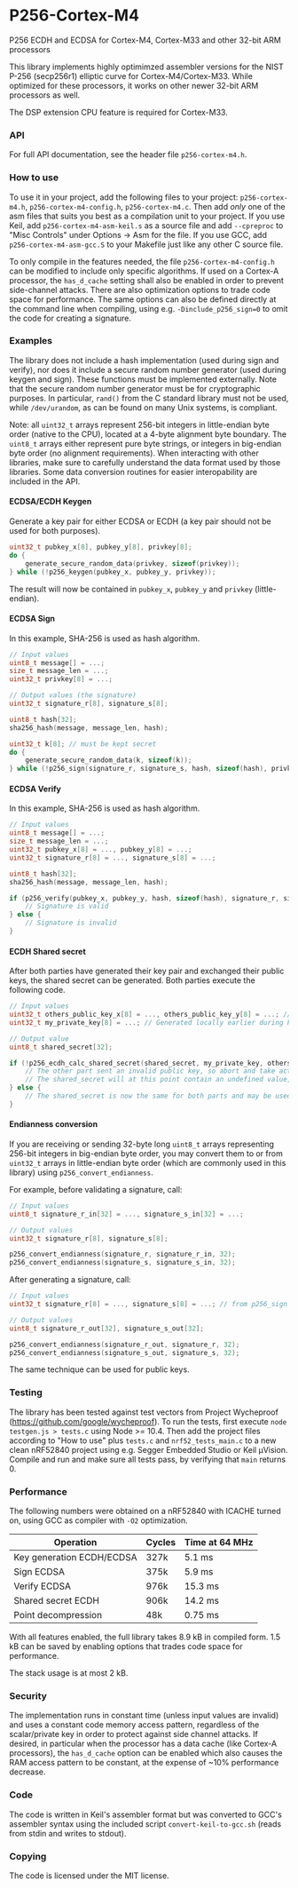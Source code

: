 # P256-Cortex-M4
P256 ECDH and ECDSA for Cortex-M4, Cortex-M33 and other 32-bit ARM processors

This library implements highly optimimzed assembler versions for the NIST P-256 (secp256r1) elliptic curve for Cortex-M4/Cortex-M33. While optimized for these processors, it works on other newer 32-bit ARM processors as well.

The DSP extension CPU feature is required for Cortex-M33.

### API

For full API documentation, see the header file `p256-cortex-m4.h`.

### How to use

To use it in your project, add the following files to your project: `p256-cortex-m4.h`, `p256-cortex-m4-config.h`, `p256-cortex-m4.c`. Then add _only_ one of the asm files that suits you best as a compilation unit to your project. If you use Keil, add `p256-cortex-m4-asm-keil.s` as a source file and add `--cpreproc` to "Misc Controls" under Options -> Asm for the file. If you use GCC, add `p256-cortex-m4-asm-gcc.S` to your Makefile just like any other C source file.

To only compile in the features needed, the file `p256-cortex-m4-config.h` can be modified to include only specific algorithms. If used on a Cortex-A processor, the `has_d_cache` setting shall also be enabled in order to prevent side-channel attacks. There are also optimization options to trade code space for performance. The same options can also be defined directly at the command line when compiling, using e.g. `-Dinclude_p256_sign=0` to omit the code for creating a signature.

### Examples

The library does not include a hash implementation (used during sign and verify), nor does it include a secure random number generator (used during keygen and sign). These functions must be implemented externally. Note that the secure random number generator must be for cryptographic purposes. In particular, `rand()` from the C standard library must not be used, while `/dev/urandom`, as can be found on many Unix systems, is compliant.

Note: all `uint32_t` arrays represent 256-bit integers in little-endian byte order (native to the CPU), located at a 4-byte alignment byte boundary. The `uint8_t` arrays either represent pure byte strings, or integers in big-endian byte order (no alignment requirements). When interacting with other libraries, make sure to carefully understand the data format used by those libraries. Some data conversion routines for easier interopability are included in the API.

#### ECDSA/ECDH Keygen

Generate a key pair for either ECDSA or ECDH (a key pair should not be used for both purposes).

```C
uint32_t pubkey_x[8], pubkey_y[8], privkey[8];
do {
    generate_secure_random_data(privkey, sizeof(privkey));
} while (!p256_keygen(pubkey_x, pubkey_y, privkey));
```

The result will now be contained in `pubkey_x`, `pubkey_y` and `privkey` (little-endian).

#### ECDSA Sign

In this example, SHA-256 is used as hash algorithm.

```C
// Input values
uint8_t message[] = ...;
size_t message_len = ...;
uint32_t privkey[8] = ...;

// Output values (the signature)
uint32_t signature_r[8], signature_s[8];

uint8_t hash[32];
sha256_hash(message, message_len, hash);

uint32_t k[8]; // must be kept secret
do {
    generate_secure_random_data(k, sizeof(k));
} while (!p256_sign(signature_r, signature_s, hash, sizeof(hash), privkey, k));
```

#### ECDSA Verify

In this example, SHA-256 is used as hash algorithm.

```C
// Input values
uint8_t message[] = ...;
size_t message_len = ...;
uint32_t pubkey_x[8] = ..., pubkey_y[8] = ...;
uint32_t signature_r[8] = ..., signature_s[8] = ...;

uint8_t hash[32];
sha256_hash(message, message_len, hash);

if (p256_verify(pubkey_x, pubkey_y, hash, sizeof(hash), signature_r, signature_s)) {
    // Signature is valid
} else {
    // Signature is invalid
}
```

#### ECDH Shared secret

After both parties have generated their key pair and exchanged their public keys, the shared secret can be generated. Both parties execute the following code.

```C
// Input values
uint32_t others_public_key_x[8] = ..., others_public_key_y[8] = ...; // Received from remote party
uint32_t my_private_key[8] = ...; // Generated locally earlier during keygen

// Output value
uint8_t shared_secret[32];

if (!p256_ecdh_calc_shared_secret(shared_secret, my_private_key, others_public_key_x, others_public_key_y)) {
    // The other part sent an invalid public key, so abort and take actions
    // The shared_secret will at this point contain an undefined value, and should hence not be read
} else {
    // The shared_secret is now the same for both parts and may be used for cryptographic purposes
}
```

#### Endianness conversion

If you are receiving or sending 32-byte long `uint8_t` arrays representing 256-bit integers in big-endian byte order, you may convert them to or from `uint32_t` arrays in little-endian byte order (which are commonly used in this library) using `p256_convert_endianness`.

For example, before validating a signature, call:

```C
// Input values
uint8_t signature_r_in[32] = ..., signature_s_in[32] = ...;

// Output values
uint32_t signature_r[8], signature_s[8];

p256_convert_endianness(signature_r, signature_r_in, 32);
p256_convert_endianness(signature_s, signature_s_in, 32);
```

After generating a signature, call:

```C
// Input values
uint32_t signature_r[8] = ..., signature_s[8] = ...; // from p256_sign

// Output values
uint8_t signature_r_out[32], signature_s_out[32];

p256_convert_endianness(signature_r_out, signature_r, 32);
p256_convert_endianness(signature_s_out, signature_s, 32);
```

The same technique can be used for public keys.

### Testing

The library has been tested against test vectors from Project Wycheproof (https://github.com/google/wycheproof). To run the tests, first execute `node testgen.js > tests.c` using Node >= 10.4. Then add the project files according to "How to use" plus `tests.c` and `nrf52_tests_main.c` to a new clean nRF52840 project using e.g. Segger Embedded Studio or Keil µVision. Compile and run and make sure all tests pass, by verifying that `main` returns 0.

### Performance
The following numbers were obtained on a nRF52840 with ICACHE turned on, using GCC as compiler with `-O2` optimization.

Operation | Cycles | Time at 64 MHz
--- | --- | ---
Key generation ECDH/ECDSA | 327k | 5.1 ms
Sign ECDSA | 375k | 5.9 ms
Verify ECDSA | 976k | 15.3 ms
Shared secret ECDH | 906k | 14.2 ms
Point decompression | 48k | 0.75 ms

With all features enabled, the full library takes 8.9 kB in compiled form. 1.5 kB can be saved by enabling options that trades code space for performance.

The stack usage is at most 2 kB.

### Security
The implementation runs in constant time (unless input values are invalid) and uses a constant code memory access pattern, regardless of the scalar/private key in order to protect against side channel attacks. If desired, in particular when the processor has a data cache (like Cortex-A processors), the `has_d_cache` option can be enabled which also causes the RAM access pattern to be constant, at the expense of ~10% performance decrease.

### Code
The code is written in Keil's assembler format but was converted to GCC's assembler syntax using the included script `convert-keil-to-gcc.sh` (reads from stdin and writes to stdout).

### Copying
The code is licensed under the MIT license.
